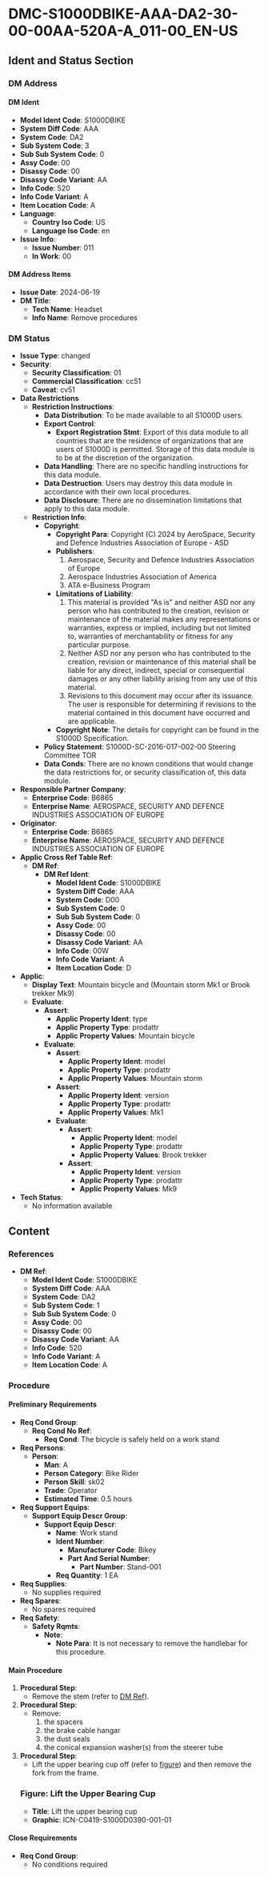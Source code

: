 DMC-S1000DBIKE-AAA-DA2-30-00-00AA-520A-A_011-00_EN-US
=============================================

## Ident and Status Section
### DM Address
#### DM Ident
* **Model Ident Code**: S1000DBIKE
* **System Diff Code**: AAA
* **System Code**: DA2
* **Sub System Code**: 3
* **Sub Sub System Code**: 0
* **Assy Code**: 00
* **Disassy Code**: 00
* **Disassy Code Variant**: AA
* **Info Code**: 520
* **Info Code Variant**: A
* **Item Location Code**: A
* **Language**:
	+ **Country Iso Code**: US
	+ **Language Iso Code**: en
* **Issue Info**:
	+ **Issue Number**: 011
	+ **In Work**: 00

#### DM Address Items
* **Issue Date**: 2024-06-19
* **DM Title**:
	+ **Tech Name**: Headset
	+ **Info Name**: Remove procedures

### DM Status
* **Issue Type**: changed
* **Security**:
	+ **Security Classification**: 01
	+ **Commercial Classification**: cc51
	+ **Caveat**: cv51
* **Data Restrictions**
	+ **Restriction Instructions**:
		- **Data Distribution**: To be made available to all S1000D users.
		- **Export Control**:
			- **Export Registration Stmt**: Export of this data module to all countries that are the residence of organizations that are users of S1000D is permitted. Storage of this data module is to be at the discretion of the organization.
		- **Data Handling**: There are no specific handling instructions for this data module.
		- **Data Destruction**: Users may destroy this data module in accordance with their own local procedures.
		- **Data Disclosure**: There are no dissemination limitations that apply to this data module.
	+ **Restriction Info**:
		- **Copyright**:
			- **Copyright Para**: Copyright (C) 2024 by AeroSpace, Security and Defence Industries Association of Europe - ASD
			- **Publishers**:
				1. Aerospace, Security and Defence Industries Association of Europe
				2. Aerospace Industries Association of America
				3. ATA e-Business Program
			- **Limitations of Liability**:
				1. This material is provided "As is" and neither ASD nor any person who has contributed to the creation, revision or maintenance of the material makes any representations or warranties, express or implied, including but not limited to, warranties of merchantability or fitness for any particular purpose.
				2. Neither ASD nor any person who has contributed to the creation, revision or maintenance of this material shall be liable for any direct, indirect, special or consequential damages or any other liability arising from any use of this material.
				3. Revisions to this document may occur after its issuance. The user is responsible for determining if revisions to the material contained in this document have occurred and are applicable.
			- **Copyright Note**: The details for copyright can be found in the S1000D Specification.
		- **Policy Statement**: S1000D-SC-2016-017-002-00 Steering Committee TOR
		- **Data Conds**: There are no known conditions that would change the data restrictions for, or security classification of, this data module.
* **Responsible Partner Company**:
	+ **Enterprise Code**: B6865
	+ **Enterprise Name**: AEROSPACE, SECURITY AND DEFENCE INDUSTRIES ASSOCIATION OF EUROPE
* **Originator**:
	+ **Enterprise Code**: B6865
	+ **Enterprise Name**: AEROSPACE, SECURITY AND DEFENCE INDUSTRIES ASSOCIATION OF EUROPE
* **Applic Cross Ref Table Ref**:
	+ **DM Ref**:
		- **DM Ref Ident**:
			- **Model Ident Code**: S1000DBIKE
			- **System Diff Code**: AAA
			- **System Code**: D00
			- **Sub System Code**: 0
			- **Sub Sub System Code**: 0
			- **Assy Code**: 00
			- **Disassy Code**: 00
			- **Disassy Code Variant**: AA
			- **Info Code**: 00W
			- **Info Code Variant**: A
			- **Item Location Code**: D
* **Applic**:
	+ **Display Text**: Mountain bicycle and (Mountain storm Mk1 or Brook trekker Mk9)
	+ **Evaluate**:
		- **Assert**:
			- **Applic Property Ident**: type
			- **Applic Property Type**: prodattr
			- **Applic Property Values**: Mountain bicycle
		- **Evaluate**:
			- **Assert**:
				- **Applic Property Ident**: model
				- **Applic Property Type**: prodattr
				- **Applic Property Values**: Mountain storm
			- **Assert**:
				- **Applic Property Ident**: version
				- **Applic Property Type**: prodattr
				- **Applic Property Values**: Mk1
			- **Evaluate**:
				- **Assert**:
					- **Applic Property Ident**: model
					- **Applic Property Type**: prodattr
					- **Applic Property Values**: Brook trekker
				- **Assert**:
					- **Applic Property Ident**: version
					- **Applic Property Type**: prodattr
					- **Applic Property Values**: Mk9
* **Tech Status**:
	+ No information available

## Content
### References
* **DM Ref**:
	+ **Model Ident Code**: S1000DBIKE
	+ **System Diff Code**: AAA
	+ **System Code**: DA2
	+ **Sub System Code**: 1
	+ **Sub Sub System Code**: 0
	+ **Assy Code**: 00
	+ **Disassy Code**: 00
	+ **Disassy Code Variant**: AA
	+ **Info Code**: 520
	+ **Info Code Variant**: A
	+ **Item Location Code**: A

### Procedure
#### Preliminary Requirements
* **Req Cond Group**:
	+ **Req Cond No Ref**:
		- **Req Cond**: The bicycle is safely held on a work stand
* **Req Persons**:
	+ **Person**:
		- **Man**: A
		- **Person Category**: Bike Rider
		- **Person Skill**: sk02
		- **Trade**: Operator
		- **Estimated Time**: 0.5 hours
* **Req Support Equips**:
	+ **Support Equip Descr Group**:
		- **Support Equip Descr**:
			- **Name**: Work stand
			- **Ident Number**:
				- **Manufacturer Code**: Bikey
				- **Part And Serial Number**:
					- **Part Number**: Stand-001
			- **Req Quantity**: 1 EA
* **Req Supplies**:
	+ No supplies required
* **Req Spares**:
	+ No spares required
* **Req Safety**:
	+ **Safety Rqmts**:
		- **Note**:
			- **Note Para**: It is not necessary to remove the handlebar for this procedure.

#### Main Procedure
1. **Procedural Step**:
	* Remove the stem (refer to [DM Ref](#references)).
2. **Procedural Step**:
	* Remove:
		1. the spacers
		2. the brake cable hangar
		3. the dust seals
		4. the conical expansion washer(s) from the steerer tube
3. **Procedural Step**:
	* Lift the upper bearing cup off (refer to [figure](#figure-lift-the-upper-bearing-cup)) and then remove the fork from the frame.
	### Figure: Lift the Upper Bearing Cup
	+ **Title**: Lift the upper bearing cup
	+ **Graphic**: ICN-C0419-S1000D0390-001-01

#### Close Requirements
* **Req Cond Group**:
	+ No conditions required